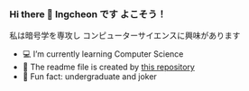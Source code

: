 ### Hi there 👋 Ingcheon です よこそう！
私は暗号学を専攻し
コンピューターサイエンスに興味があります





<!--
**Fontzs/Fontzs** is a ✨ _special_ ✨ repository because its `README.md` (this file) appears on your GitHub profile.

Here are some ideas to get you started:
- 🌱
- 🔭 I’m currently working on ...
- 👯 I’m looking to collaborate on ...
- 🤔 I’m looking for help with ...
- 💬 Ask me about ...
- 📫 How to reach me: ...
- ⚡
- 😄 Pronouns: he/him
-->

- 💻 I’m currently learning Computer Science
- 💭 The readme file is created by [this repository](https://github.com/anuraghazra/github-readme-stats)
- 🤡 Fun fact: undergraduate and joker
 

